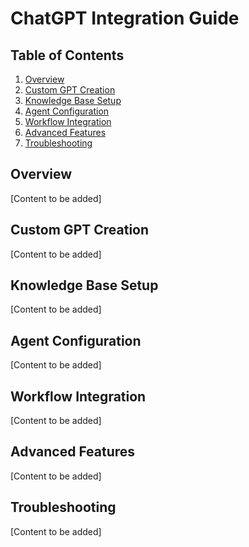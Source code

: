 
# ChatGPT Integration Guide

## Table of Contents
1. [Overview](#overview)
2. [Custom GPT Creation](#custom-gpt-creation)
3. [Knowledge Base Setup](#knowledge-base-setup)
4. [Agent Configuration](#agent-configuration)
5. [Workflow Integration](#workflow-integration)
6. [Advanced Features](#advanced-features)
7. [Troubleshooting](#troubleshooting)

## Overview
[Content to be added]

## Custom GPT Creation
[Content to be added]

## Knowledge Base Setup
[Content to be added]

## Agent Configuration
[Content to be added]

## Workflow Integration
[Content to be added]

## Advanced Features
[Content to be added]

## Troubleshooting
[Content to be added]
